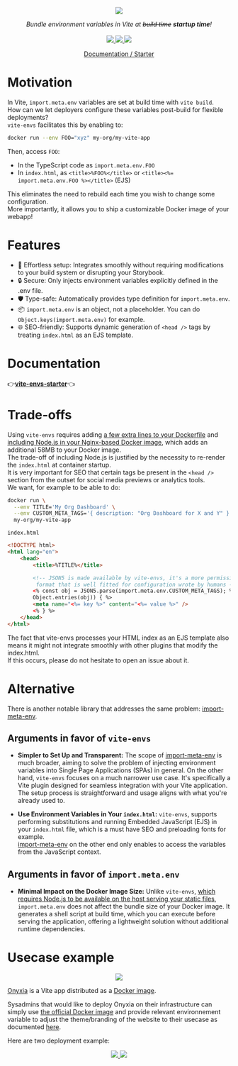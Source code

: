 <p align="center">
    <img src="https://github.com/garronej/vite-envs/assets/6702424/0f290fd7-19ea-41e6-97fb-da3fcc79d848">  
</p>
<p align="center">
    <i>Bundle environment variables in Vite at <strike>build time</strike> <b> startup time</b>!</i>
    <br>
    <br>
    <a href="https://github.com/garronej/vite-envs/actions">
      <img src="https://github.com/garronej/vite-envs/workflows/ci/badge.svg?branch=main">
    </a>
    <a href="https://bundlephobia.com/package/vite-envs">
      <img src="https://img.shields.io/bundlephobia/minzip/vite-envs">
    </a>
    <a href="https://github.com/garronej/vite-envs/blob/main/LICENSE">
      <img src="https://img.shields.io/npm/l/vite-envs">
    </a>
    <p align="center">
      <a href="https://github.com/garronej/vite-envs-starter">Documentation / Starter</a>
    </p>
</p>

# Motivation

In Vite, `import.meta.env` variables are set at build time with `vite build`.  
How can we let deployers configure these variables post-build for flexible deployments?  
`vite-envs` facilitates this by enabling to:

```bash
docker run --env FOO="xyz" my-org/my-vite-app
```

Then, access `FOO`:

-   In the TypeScript code as `import.meta.env.FOO`
-   In `index.html`, as `<title>%FOO%</title>` or `<title><%= import.meta.env.FOO %></title>` (EJS)

This eliminates the need to rebuild each time you wish to change some configuration.  
More importantly, it allows you to ship a customizable Docker image of your webapp!

# Features

-   🔧 Effortless setup: Integrates smoothly without requiring modifications to your build system or disrupting your Storybook.
-   🔒 Secure: Only injects environment variables explicitly defined in the .env file.
-   🛡️ Type-safe: Automatically provides type definition for `import.meta.env`.
-   📦 `import.meta.env` is an object, not a placeholder. You can do `Object.keys(import.meta.env)` for example.
-   🌐 SEO-friendly: Supports dynamic generation of `<head />` tags by treating `index.html` as an EJS template.

# Documentation

👉[**vite-envs-starter**](https://github.com/garronej/vite-envs-starter)👈

# Trade-offs

Using `vite-envs` requires adding [a few extra lines to your Dockerfile](https://github.com/garronej/vite-envs-starter/blob/3a4f8a4dc1877a631060900db27e5388520d64a5/Dockerfile#L15-L16) and [including Node.js in your Nginx-based Docker image](https://github.com/garronej/vite-envs-starter/blob/3a4f8a4dc1877a631060900db27e5388520d64a5/Dockerfile#L11), which adds an additional 58MB to your Docker image.  
The trade-off of including Node.js is justified by the necessity to re-render the `index.html` at container startup.  
It is very important for SEO that certain tags be present in the `<head />` section from the outset for social media previews or analytics tools.  
We want, for example to be able to do:

```bash
docker run \
  --env TITLE='My Org Dashboard' \
  --env CUSTOM_META_TAGS='{ description: "Org Dashboard for X and Y" }' \
  my-org/my-vite-app
```

`index.html`

```html
<!DOCTYPE html>
<html lang="en">
    <head>
        <title>%TITLE%</title>

        <!-- JSON5 is made available by vite-envs, it's a more permissive JSON 
         format that is well fitted for configuration wrote by humans -->
        <% const obj = JSON5.parse(import.meta.env.CUSTOM_META_TAGS); %> <% for (const [key, value] of
        Object.entries(obj)) { %>
        <meta name="<%= key %>" content="<%= value %>" />
        <% } %>
    </head>
</html>
```

The fact that vite-envs processes your HTML index as an EJS template also means it might not integrate smoothly with other
plugins that modify the index.html.  
If this occurs, please do not hesitate to open an issue about it.

# Alternative

There is another notable library that addresses the same problem: [import-meta-env](https://import-meta-env.org/).

## Arguments in favor of `vite-envs`

-   **Simpler to Set Up and Transparent:** The scope of [import-meta-env](https://import-meta-env.org/) is much broader,
    aiming to solve the problem of injecting environment variables into Single Page Applications (SPAs) in general.
    On the other hand, `vite-envs` focuses on a much narrower use case. It's specifically a Vite plugin designed for seamless
    integration with your Vite application. The setup process is straightforward and usage aligns with what you're already used to.

-   **Use Environment Variables in Your `index.html`:** `vite-envs`, supports performing substitutions and running
    Embedded JavaScript (EJS) in your `index.html` file, which is a must have SEO and preloading fonts for example.  
    [import-meta-env](https://import-meta-env.org/) on the other end only enables to access the variables from the JavaScript context.

## Arguments in favor of `import.meta.env`

-   **Minimal Impact on the Docker Image Size:** Unlike `vite-envs`, [which requires Node.js to be available on the host serving your static files](https://github.com/garronej/vite-envs-starter/blob/c5a93b5322dc2cfdb00768e1ca79c7740f0a9586/Dockerfile#L11),
    `import.meta.env` does not affect the bundle size of your Docker image.
    It generates a shell script at build time, which you can execute before serving the application, offering a lightweight solution without additional runtime dependencies.

# Usecase example

<p align="center">
	<img src="https://user-images.githubusercontent.com/6702424/154810177-3da80638-93c3-4a41-9710-13541b9d8974.png" />
</p>

[Onyxia](https://github.com/InseeFrLab/onyxia) is a Vite app distributed as a [Docker image](https://hub.docker.com/r/inseefrlab/onyxia-web/tags).

Sysadmins that would like to deploy Onyxia on their infrastructure can simply use
[the official Docker image](https://hub.docker.com/r/inseefrlab/onyxia-web/tags) and provide relevant environnement variable to adjust the theme/branding of the website to their usecase as
documented [here](https://docs.onyxia.sh/admin-doc/theme).

Here are two deployment example:

<p align="center">
  <a href="https://datalab.sspcloud.fr">
    <img src="https://user-images.githubusercontent.com/6702424/154809580-b38abbc2-d7be-4fc2-ad7d-b830d88f3a57.png">  
  </a>
  <a href="https://onyxialpha.kub.sspcloud.fr/">
    <img src="https://user-images.githubusercontent.com/6702424/154809578-4aaa5501-e356-484b-8a95-c2a59e287cf9.png">  
  </a>
</p>
</p>
